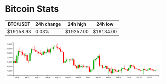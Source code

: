 # Bitcoin Stats

BTC/USDT|24h change|24h high|24h low|
|---|---|---|---|
|$19158.93|0.03%|$19257.00|$19134.00|

<img src="./chart.svg">
